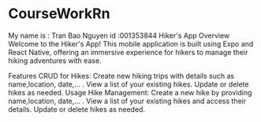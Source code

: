 # CourseWorkRn
My name is : Tran Bao Nguyen id :001353844 
Hiker's App
Overview
Welcome to the Hiker's App! This mobile application is built using Expo and React Native, offering an immersive experience for hikers to manage their hiking adventures with ease.

Features
CRUD for Hikes:
Create new hiking trips with details such as name,location, date,... .
View a list of your existing hikes.
Update or delete hikes as needed.
Usage
Hike Management:
Create a new hike by providing name,location, date,... .
View a list of your existing hikes and access their details.
Update or delete hikes as needed.
